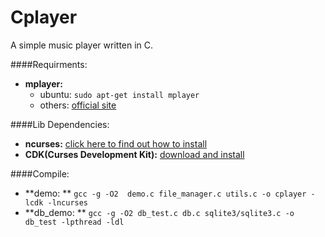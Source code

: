 # Cplayer
A simple music player written in C.

####Requirments:

- **mplayer:**
    - ubuntu: `sudo apt-get install mplayer`
    - others: [official site](http://www.mplayerhq.hu/design7/dload.html)

####Lib Dependencies:

- **ncurses:** [click here to find out how to install](http://tldp.org/HOWTO/NCURSES-Programming-HOWTO/intro.html#WHERETOGETIT)
- **CDK(Curses Development Kit):** [download and install](http://invisible-island.net/cdk/#download)

####Compile:

- **demo: **
    `gcc -g -O2  demo.c file_manager.c utils.c -o cplayer -lcdk -lncurses`
- **db_demo: **
    `gcc -g -O2 db_test.c db.c sqlite3/sqlite3.c -o db_test -lpthread -ldl`
